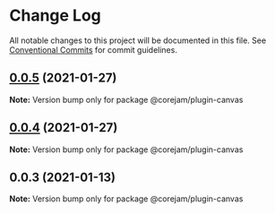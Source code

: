 # Change Log

All notable changes to this project will be documented in this file.
See [Conventional Commits](https://conventionalcommits.org) for commit guidelines.

## [0.0.5](https://github.com/corejam/corejam/compare/@corejam/plugin-canvas@0.0.4...@corejam/plugin-canvas@0.0.5) (2021-01-27)

**Note:** Version bump only for package @corejam/plugin-canvas





## [0.0.4](https://github.com/corejam/corejam/compare/@corejam/plugin-canvas@0.0.3...@corejam/plugin-canvas@0.0.4) (2021-01-27)

**Note:** Version bump only for package @corejam/plugin-canvas





## 0.0.3 (2021-01-13)

**Note:** Version bump only for package @corejam/plugin-canvas
